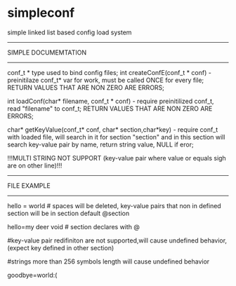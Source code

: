 # simpleconf
simple linked list based config load system

____________________________________________
SIMPLE DOCUMEMTATION
____________________________________________
conf_t * type used to bind config files;
int createConfE(conf_t * conf)  - preinitilaze conf_t* var for work, must be called ONCE for every file; RETURN VALUES THAT ARE NON ZERO ARE ERRORS;


int loadConf(char* filename, conf_t * conf) - require preinitilized conf_t, read "filename" to conf_t; RETURN VALUES THAT ARE NON ZERO ARE ERRORS;

char* getKeyValue(conf_t* conf, char* section,char*key) - require conf_t with loaded file, will search in it for section "section" and in this section will search key-value pair by name, return string value, NULL if eror;

!!!MULTI STRING NOT SUPPORT (key-value pair where value or equals sigh are on other line)!!!


_________________________
FILE EXAMPLE
_________________________
hello = world   # spaces will be deleted, key-value pairs that non in defined section will be in section default
@section

hello=my deer void # section declares with @

#key-value pair redifiniton are not supported,will cause undefined behavior,(expect key defined in other section)

#strings more than 256 symbols length will cause undefined behavior


goodbye=world:(

